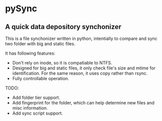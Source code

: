 # pySync
## A quick data depository synchonizer
This is a file synchonizer written in python, intentially to compare and sync two folder with big and static files.

It has following features:

* Don't rely on inode, so it is compatiable to NTFS.
* Designed for big and static files, it only check file's size and mtime for identification. For the same reason, it uses copy rather than rsync.
* Fully controllable operation.

TODO:

* Add folder tier support.
* Add fingerprint for the folder, which can help determine new files and misc information.
* Add sync script support.
